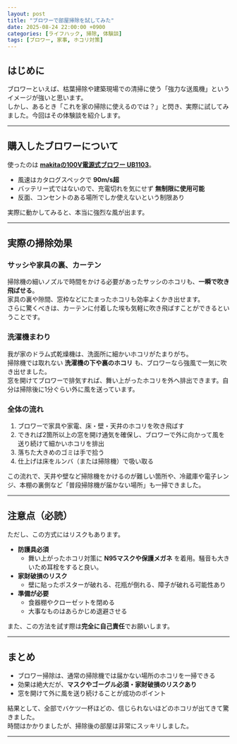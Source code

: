 ```yaml
---
layout: post
title: "ブロワーで部屋掃除を試してみた"
date: 2025-08-24 22:00:00 +0900
categories: [ライフハック, 掃除, 体験談]
tags: [ブロワー, 家事, ホコリ対策]
---
```


## はじめに
ブロワーといえば、枯葉掃除や建築現場での清掃に使う「強力な送風機」というイメージが強いと思います。  
しかし、あるとき「これを家の掃除に使えるのでは？」と閃き、実際に試してみました。今回はその体験談を紹介します。

---

## 購入したブロワーについて
使ったのは **[makitaの100V電源式ブロワー UB1103](https://www.makita.co.jp/product/detail/?&model=UB1103)**。  

- 風速はカタログスペックで **90m/s超**  
- バッテリー式ではないので、充電切れを気にせず **無制限に使用可能**  
- 反面、コンセントのある場所でしか使えないという制限あり  

実際に動かしてみると、本当に強烈な風が出ます。

---

## 実際の掃除効果
### サッシや家具の裏、カーテン  
掃除機の細いノズルで時間をかける必要があったサッシのホコリも、**一瞬で吹き飛ばせる**。  
家具の裏や隙間、窓枠などにたまったホコリも効率よくかき出せます。  
さらに驚くべきは、カーテンに付着した埃も気軽に吹き飛ばすことができるということです。  

### 洗濯機まわり
我が家のドラム式乾燥機は、洗面所に細かいホコリがたまりがち。  
掃除機では取れない **洗濯機の下や裏のホコリ** も、ブロワーなら強風で一気に吹き出せました。  
窓を開けてブロワーで排気すれば、舞い上がったホコリを外へ排出できます。自分は掃除後に1分ぐらい外に風を送っています。  

### 全体の流れ
1. ブロワーで家具や家電、床・壁・天井のホコリを吹き飛ばす  
2. できれば2箇所以上の窓を開け通気を確保し、ブロワーで外に向かって風を送り続けて細かいホコリを排出  
3. 落ちた大きめのゴミは手で拾う  
4. 仕上げは床をルンバ（または掃除機）で吸い取る  

この流れで、天井や壁など掃除機をかけるのが難しい箇所や、冷蔵庫や電子レンジ、本棚の裏側など「普段掃除機が届かない場所」も一掃できました。

---

## 注意点（必読）
ただし、この方式にはリスクもあります。

- **防護具必須**  
  - 舞い上がったホコリ対策に **N95マスクや保護メガネ** を着用。騒音も大きいため耳栓をすると良い。  
- **家財破損のリスク**  
  - 壁に貼ったポスターが破れる、花瓶が倒れる、障子が破れる可能性あり  
- **準備が必要**  
  - 食器棚やクローゼットを閉める  
  - 大事なものはあらかじめ退避させる  

また、この方法を試す際は**完全に自己責任**でお願いします。  

---

## まとめ
- ブロワー掃除は、通常の掃除機では届かない場所のホコリを一掃できる  
- 効果は絶大だが、**マスクやゴーグル必須・家財破損のリスクあり**  
- 窓を開けて外に風を送り続けることが成功のポイント  

結果として、全部でバケツ一杯ほどの、信じられないほどのホコリが出てきて驚きました。  
時間はかかりましたが、掃除後の部屋は非常にスッキリしました。  

---
